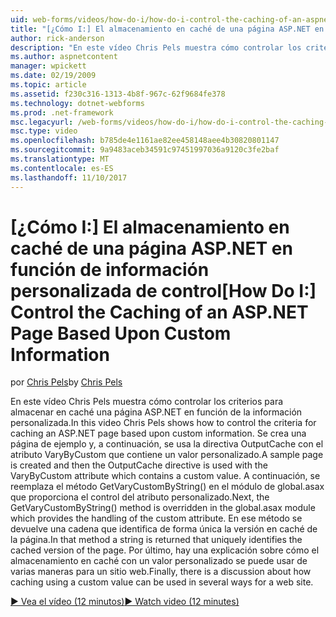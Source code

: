 ```yaml
---
uid: web-forms/videos/how-do-i/how-do-i-control-the-caching-of-an-aspnet-page-based-upon-custom-information
title: "[¿Cómo I:] El almacenamiento en caché de una página ASP.NET en función de información personalizada de control | Documentos de Microsoft"
author: rick-anderson
description: "En este vídeo Chris Pels muestra cómo controlar los criterios para almacenar en caché una página ASP.NET en función de la información personalizada. Se crea una página de ejemplo y, a continuación, el o..."
ms.author: aspnetcontent
manager: wpickett
ms.date: 02/19/2009
ms.topic: article
ms.assetid: f230c316-1313-4b8f-967c-62f9684fe378
ms.technology: dotnet-webforms
ms.prod: .net-framework
msc.legacyurl: /web-forms/videos/how-do-i/how-do-i-control-the-caching-of-an-aspnet-page-based-upon-custom-information
msc.type: video
ms.openlocfilehash: b785de4e1161ae82ee458148aee4b30820801147
ms.sourcegitcommit: 9a9483aceb34591c97451997036a9120c3fe2baf
ms.translationtype: MT
ms.contentlocale: es-ES
ms.lasthandoff: 11/10/2017
---
```

<a name="how-do-i-control-the-caching-of-an-aspnet-page-based-upon-custom-information"></a><span data-ttu-id="a150f-104">[¿Cómo I:] El almacenamiento en caché de una página ASP.NET en función de información personalizada de control</span><span class="sxs-lookup"><span data-stu-id="a150f-104">[How Do I:] Control the Caching of an ASP.NET Page Based Upon Custom Information</span></span>
====================
<span data-ttu-id="a150f-105">por [Chris Pels](https://twitter.com/chrispels)</span><span class="sxs-lookup"><span data-stu-id="a150f-105">by [Chris Pels](https://twitter.com/chrispels)</span></span>

<span data-ttu-id="a150f-106">En este vídeo Chris Pels muestra cómo controlar los criterios para almacenar en caché una página ASP.NET en función de la información personalizada.</span><span class="sxs-lookup"><span data-stu-id="a150f-106">In this video Chris Pels shows how to control the criteria for caching an ASP.NET page based upon custom information.</span></span> <span data-ttu-id="a150f-107">Se crea una página de ejemplo y, a continuación, se usa la directiva OutputCache con el atributo VaryByCustom que contiene un valor personalizado.</span><span class="sxs-lookup"><span data-stu-id="a150f-107">A sample page is created and then the OutputCache directive is used with the VaryByCustom attribute which contains a custom value.</span></span> <span data-ttu-id="a150f-108">A continuación, se reemplaza el método GetVaryCustomByString() en el módulo de global.asax que proporciona el control del atributo personalizado.</span><span class="sxs-lookup"><span data-stu-id="a150f-108">Next, the GetVaryCustomByString() method is overridden in the global.asax module which provides the handling of the custom attribute.</span></span> <span data-ttu-id="a150f-109">En ese método se devuelve una cadena que identifica de forma única la versión en caché de la página.</span><span class="sxs-lookup"><span data-stu-id="a150f-109">In that method a string is returned that uniquely identifies the cached version of the page.</span></span> <span data-ttu-id="a150f-110">Por último, hay una explicación sobre cómo el almacenamiento en caché con un valor personalizado se puede usar de varias maneras para un sitio web.</span><span class="sxs-lookup"><span data-stu-id="a150f-110">Finally, there is a discussion about how caching using a custom value can be used in several ways for a web site.</span></span>

[<span data-ttu-id="a150f-111">&#9654; Vea el vídeo (12 minutos)</span><span class="sxs-lookup"><span data-stu-id="a150f-111">&#9654; Watch video (12 minutes)</span></span>](https://channel9.msdn.com/Blogs/ASP-NET-Site-Videos/how-do-i-control-the-caching-of-an-aspnet-page-based-upon-custom-information)
